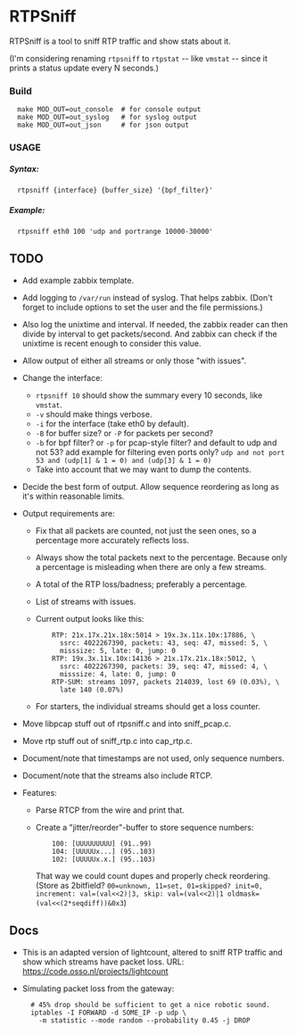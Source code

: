 RTPSniff
========

RTPSniff is a tool to sniff RTP traffic and show stats about it.

(I'm considering renaming `rtpsniff` to `rtpstat` -- like `vmstat` --
since it prints a status update every N seconds.)

### Build
```
  make MOD_OUT=out_console  # for console output
  make MOD_OUT=out_syslog   # for syslog output
  make MOD_OUT=out_json     # for json output

```

### USAGE
##### Syntax:
```
  rtpsniff {interface} {buffer_size} '{bpf_filter}'
```

##### Example: 
```
  rtpsniff eth0 100 'udp and portrange 10000-30000'
```



TODO
----

* Add example zabbix template.

* Add logging to `/var/run` instead of syslog. That helps zabbix.
  (Don't forget to include options to set the user and the file permissions.)

* Also log the unixtime and interval. If needed, the zabbix reader can then
  divide by interval to get packets/second. And zabbix can check if the unixtime
  is recent enough to consider this value.

* Allow output of either all streams or only those "with issues".

* Change the interface:
  * `rtpsniff 10` should show the summary every 10 seconds, like
    `vmstat`.
  * `-v` should make things verbose.
  * `-i` for the interface (take eth0 by default).
  * `-B` for buffer size? or `-P` for packets per second?
  * `-b` for bpf filter? or `-p` for pcap-style filter?
    and default to udp and not 53? add example for filtering even
    ports only?
    `udp and not port 53 and (udp[1] & 1 = 0) and (udp[3] & 1 = 0)`
  * Take into account that we may want to dump the contents.

* Decide the best form of output. Allow sequence reordering as long as
  it's within reasonable limits.

* Output requirements are:
  * Fix that all packets are counted, not just the seen ones, so a percentage
    more accurately reflects loss.

  * Always show the total packets next to the percentage. Because only a
    percentage is misleading when there are only a few streams.

  * A total of the RTP loss/badness; preferably a percentage.

  * List of streams with issues.

  * Current output looks like this:

            RTP: 21x.17x.21x.18x:5014 > 19x.3x.11x.10x:17886, \
              ssrc: 4022267390, packets: 43, seq: 47, missed: 5, \
              misssize: 5, late: 0, jump: 0
            RTP: 19x.3x.11x.10x:14136 > 21x.17x.21x.18x:5012, \
              ssrc: 4022267390, packets: 39, seq: 47, missed: 4, \
              misssize: 4, late: 0, jump: 0
            RTP-SUM: streams 1097, packets 214039, lost 69 (0.03%), \
              late 140 (0.07%)

  * For starters, the individual streams should get a loss counter.

* Move libpcap stuff out of rtpsniff.c and into sniff\_pcap.c.

* Move rtp stuff out of sniff\_rtp.c into cap\_rtp.c.

* Document/note that timestamps are not used, only sequence numbers.

* Document/note that the streams also include RTCP.

* Features:
  * Parse RTCP from the wire and print that.

  * Create a "jitter/reorder"-buffer to store sequence numbers:
 
            100: [UUUUUUUUU] (91..99)
            104: [UUUUUx...] (95..103)
            102: [UUUUUx.x.] (95..103)

    That way we could count dupes and properly check reordering.
    (Store as 2bitfield? `00=unknown, 11=set, 01=skipped?
    init=0, increment: val=(val<<2)|3, skip: val=(val<<2)|1
    oldmask=(val<<(2*seqdiff))&0x3`)


Docs
----
  
* This is an adapted version of lightcount, altered to sniff RTP
  traffic and show which streams have packet loss.
  URL: https://code.osso.nl/projects/lightcount

* Simulating packet loss from the gateway:

        # 45% drop should be sufficient to get a nice robotic sound.
        iptables -I FORWARD -d SOME_IP -p udp \
          -m statistic --mode random --probability 0.45 -j DROP
